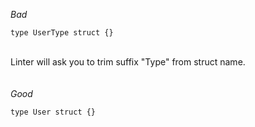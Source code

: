 
_Bad_
```golang
type UserType struct {}
```
\
Linter will ask you to trim suffix "Type" from struct name.\
\
\
_Good_
```golang
type User struct {}
```
